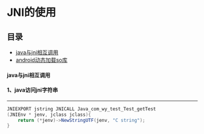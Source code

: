 # JNI的使用
## 目录<br/>
* [java与jni相互调用](#java与jni相互调用)
* [android动态加载so库](#android动态加载so库)

#### java与jni相互调用

#### 1、java访问jni字符串
----------------------------------------------------
```java
JNIEXPORT jstring JNICALL Java_com_wy_test_Test_getTest
(JNIEnv * jenv, jclass jclass){
	return (*jenv)->NewStringUTF(jenv, "C string");
}
```
